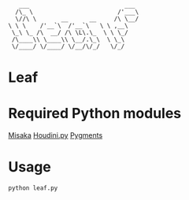 
       ___                           ___  
      /\_ \                        /'___\ 
      \//\ \       __      __     /\ \__/ 
	\ \ \    /'__`\  /'__`\   \ \ ,__\
	 \_\ \_ /\  __/ /\ \L\.\_  \ \ \_/
	 /\____\\ \____\\ \__/.\_\  \ \_\ 
	 \/____/ \/____/ \/__/\/_/   \/_/ 


Leaf
====

# Required Python modules
[Misaka](http://misaka.61924.nl)
[Houdini.py](http://python-houdini.61924.nl/)
[Pygments](http://pygments.org/)

# Usage

```python
python leaf.py
```